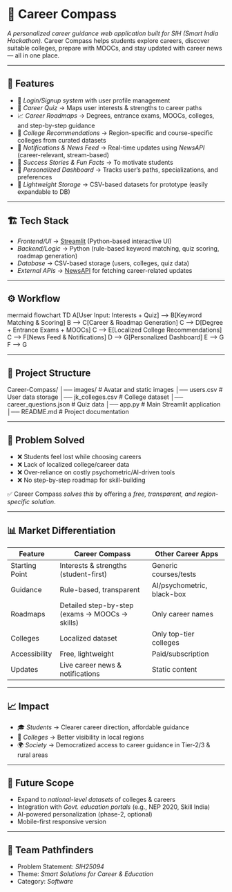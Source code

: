 # 🧭 Career Compass

*A personalized career guidance web application built for SIH (Smart India Hackathon).*
Career Compass helps students explore careers, discover suitable colleges, prepare with MOOCs, and stay updated with career news — all in one place.

---

## 🚀 Features

* 🔐 *Login/Signup system* with user profile management
* 📝 *Career Quiz* → Maps user interests & strengths to career paths
* 📈 *Career Roadmaps* → Degrees, entrance exams, MOOCs, colleges, and step-by-step guidance
* 🏫 *College Recommendations* → Region-specific and course-specific colleges from curated datasets
* 🔔 *Notifications & News Feed* → Real-time updates using *NewsAPI* (career-relevant, stream-based)
* 🌟 *Success Stories & Fun Facts* → To motivate students
* 👤 *Personalized Dashboard* → Tracks user’s paths, specializations, and preferences
* 📂 *Lightweight Storage* → CSV-based datasets for prototype (easily expandable to DB)

---

## 🏗️ Tech Stack

* *Frontend/UI* → [Streamlit](https://streamlit.io/) (Python-based interactive UI)
* *Backend/Logic* → Python (rule-based keyword matching, quiz scoring, roadmap generation)
* *Database* → CSV-based storage (users, colleges, quiz data)
* *External APIs* → [NewsAPI](https://newsapi.org/) for fetching career-related updates

---

## ⚙️ Workflow

mermaid
flowchart TD
    A[User Input: Interests + Quiz] --> B[Keyword Matching & Scoring]
    B --> C[Career & Roadmap Generation]
    C --> D[Degree + Entrance Exams + MOOCs]
    C --> E[Localized College Recommendations]
    C --> F[News Feed & Notifications]
    D --> G[Personalized Dashboard]
    E --> G
    F --> G


---

## 📂 Project Structure


Career-Compass/
│── images/                 # Avatar and static images
│── users.csv               # User data storage
│── jk_colleges.csv         # College dataset
│── career_questions.json   # Quiz data
│── app.py                  # Main Streamlit application
│── README.md               # Project documentation


---

## 🎯 Problem Solved

* ❌ Students feel lost while choosing careers
* ❌ Lack of localized college/career data
* ❌ Over-reliance on costly psychometric/AI-driven tools
* ❌ No step-by-step roadmap for skill-building

✅ Career Compass *solves this* by offering a *free, transparent, and region-specific solution*.

---

## 📊 Market Differentiation

| Feature        | Career Compass                                 | Other Career Apps          |
| -------------- | ---------------------------------------------- | -------------------------- |
| Starting Point | Interests & strengths (student-first)          | Generic courses/tests      |
| Guidance       | Rule-based, transparent                        | AI/psychometric, black-box |
| Roadmaps       | Detailed step-by-step (exams → MOOCs → skills) | Only career names          |
| Colleges       | Localized dataset                              | Only top-tier colleges     |
| Accessibility  | Free, lightweight                              | Paid/subscription          |
| Updates        | Live career news & notifications               | Static content             |

---

## 📈 Impact

* 🎓 *Students* → Clearer career direction, affordable guidance
* 🏫 *Colleges* → Better visibility in local regions
* 🌍 *Society* → Democratized access to career guidance in Tier-2/3 & rural areas

---

## 🔮 Future Scope

* Expand to *national-level datasets* of colleges & careers
* Integration with *Govt. education portals* (e.g., NEP 2020, Skill India)
* AI-powered personalization (phase-2, optional)
* Mobile-first responsive version

---

## 👥 Team Pathfinders

* Problem Statement: *SIH25094*
* Theme: *Smart Solutions for Career & Education*
* Category: *Software*

